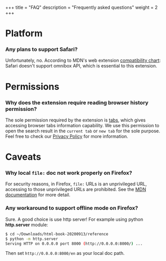 +++
title = "FAQ"
description = "Frequently asked questions"
weight = 2
+++

# Platform

### Any plans to support Safari?

Unfortunately, no. According to MDN's web extension [compatibility chart](https://developer.mozilla.org/en-US/docs/Mozilla/Add-ons/WebExtensions/Browser_support_for_JavaScript_APIs#omnibox):
Safari doesn't support omnibox API, which is essential to this extension.

# Permissions

### Why does the extension require reading browser history permission?

The sole permission required by the extension is [tabs](https://developer.chrome.com/extensions/tabs), which gives accessing browser tabs information capability.
We use this permission to open the search result in the `current tab` or `new tab` for the sole purpose. Feel free to check our [Privacy Policy](/privacy/) for more information.

# Caveats

### Why local `file:` doc not work properly on Firefox?

For security reasons, in Firefox, `file:` URLs is an unprivileged URL, accessing to those unprivileged URLs are prohibited. 
See the [MDN documentation](https://developer.mozilla.org/en-US/docs/Mozilla/Add-ons/WebExtensions/API/tabs/create) for more detail.

### Any workaround to support offline mode on Firefox?

Sure. A good choice is use http server! For example using python **http.server** module:

```sh
$ cd ~/Downloads/html-book-20200913/reference
$ python -m http.server
Serving HTTP on 0.0.0.0 port 8000 (http://0.0.0.0:8000/) ...
```

Then set `http://0.0.0.0:8000/en` as your local doc path.
